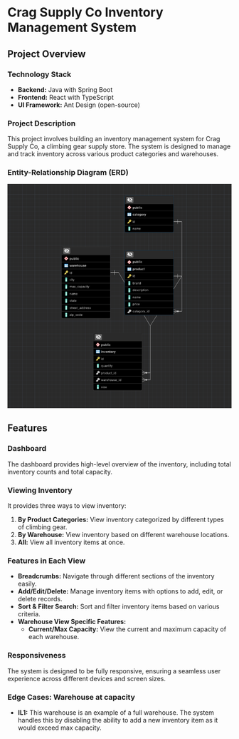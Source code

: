 # Crag Supply Co Inventory Management System

## Project Overview

### Technology Stack
- **Backend:** Java with Spring Boot
- **Frontend:** React with TypeScript
- **UI Framework:** Ant Design (open-source)

### Project Description
This project involves building an inventory management system for Crag Supply Co, a climbing gear supply store. The system is designed to manage and track inventory across various product categories and warehouses.

### Entity-Relationship Diagram (ERD)
![](Crag_Supply_ERD.png)

## Features

### Dashboard
The dashboard provides high-level overview of the inventory, including total inventory counts and total capacity. 

### Viewing Inventory
It provides three ways to view inventory:

1. **By Product Categories:** View inventory categorized by different types of climbing gear.
2. **By Warehouse:** View inventory based on different warehouse locations.
3. **All:** View all inventory items at once.

### Features in Each View
- **Breadcrumbs:** Navigate through different sections of the inventory easily.
- **Add/Edit/Delete:** Manage inventory items with options to add, edit, or delete records.
- **Sort & Filter Search:** Sort and filter inventory items based on various criteria.
- **Warehouse View Specific Features:**
  - **Current/Max Capacity:** View the current and maximum capacity of each warehouse.

### Responsiveness
The system is designed to be fully responsive, ensuring a seamless user experience across different devices and screen sizes.

### Edge Cases: Warehouse at capacity
- **IL1:** This warehouse is an example of a full warehouse. The system handles this by disabling the ability to add a new inventory item as it would exceed max capacity.